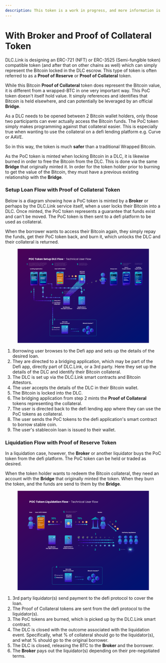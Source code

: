 ```yaml
---
description: This token is a work in progress, and more information is coming soon.
---
```


# With Broker and Proof of Collateral Token

DLC.Link is designing an ERC-721 (NFT) or ERC-3525 (Semi-fungible token) compatible token (and after that on other chains as well) which can simply represent the Bitcoin locked in the DLC escrow. This type of token is often referred to as a **Proof of Reserve** or **Proof of Collateral** token.

While this Bitcoin **Proof of Collateral** token does represent the Bitcoin value, it is different from a wrapped-BTC in one very important way. This PoC token doesn't itself hold value. It simply references and identifies that Bitcoin is held elsewhere, and can potentially be leveraged by an official **Bridge**.

As a DLC needs to be opened between 2 Bitcoin wallet holders, only those two participants can ever actually access the Bitcoin funds. The PoC token simply makes programming against that collateral easier. This is especially true when wanting to use the collateral on a defi lending platform e.g. Curve or AAVE.

So in this way, the token is much **safer** than a traditional Wrapped Bitcoin.

As the PoC token is minted when locking Bitcoin in a DLC, it is likewise burned in order to free the Bitcoin from the DLC. This is done via the same **Bridge** that originally minted it. In order for the token holder prior to burning to get the value of the Bitcoin, they must have a previous existing relationship with the **Bridge**.&#x20;

### Setup Loan Flow with Proof of Collateral Token

Below is a diagram showing how a PoC token is minted by a **Broker** or perhaps by the DLC.Link service itself, when a user locks their Bitcoin into a DLC. Once minted, the PoC token represents a guarantee that funds exist and can't be moved. The PoC token is then sent to a defi platform to be used as collateral.

When the borrower wants to access their Bitcoin again, they simply repay the funds, get their PoC token back, and burn it, which unlocks the DLC and their collateral is returned.

<figure><img src="../../.gitbook/assets/DLC.Link_POCToken_Open.png" alt=""><figcaption></figcaption></figure>

1. Borrowing user browses to the Defi app and sets up the details of the desired loan.
2. They are directed to a bridging application, which may be part of the Defi app, directly part of DLC.Link, or a 3rd party. Here they set up the details of the DLC and identify their Bitcoin collateral.
3. The DLC is set up via the DLC.Link smart contracts and Bitcoin Attestors.
4. The user accepts the details of the DLC in their Bitcoin wallet.
5. The Bitcoin is locked into the DLC.
6. The bridging application from step 2 mints the **Proof of Collateral** tokens representing the collateral.
7. The user is directed back to the defi lending app where they can use the PoC tokens as collateral.
8. The user sends the PoC tokens to the defi application's smart contract to borrow stable coin.
9. The user's stablecoin loan is issued to their wallet.

### Liquidation Flow with Proof of Reserve Token

In a liquidation case, however, the **Broker** or another liquidator buys the PoC token from the defi platform. The PoC token can be held or traded as desired.&#x20;

When the token holder wants to redeem the Bitcoin collateral, they need an account with the **Bridge** that originally minted the token. When they burn the token, and the funds are send to them by the **Bridge**.

<figure><img src="../../.gitbook/assets/DLC.Link_POCToken_Liquidation.png" alt=""><figcaption></figcaption></figure>

1. 3rd party liquidator(s) send payment to the defi protocol to cover the loan.
2. The Proof of Collateral tokens are sent from the defi protocol to the liquidator(s).
3. The PoC tokens are burned, which is picked up by the DLC.Link smart contract.
4. The DLC is closed with the outcome associated with the liquidation event. Specifically, what % of collateral should go to the liquidator(s), and what % should go to the original borrower.
5. The DLC is closed, releasing the BTC to the **Broker** and the borrower.
6. The **Broker** pays out the liquidator(s) depending on their pre-negotiated terms.
